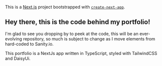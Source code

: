 This is a [Next.js](https://nextjs.org/) project bootstrapped with [`create-next-app`](https://github.com/vercel/next.js/tree/canary/packages/create-next-app).

## Hey there, this is the code behind my portfolio!

I'm glad to see you dropping by to peek at the code, this will be an ever-evolving repository, so much is subject to change as I move elements from hard-coded to Sanity.io.

This portfolio is a NextJs app written in TypeScript, styled with TailwindCSS and DaisyUi.
